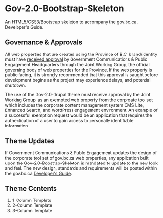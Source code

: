 # Gov-2.0-Bootstrap-Skeleton
An HTML5/CSS3/Bootstrap skeleton to accompany the gov.bc.ca. Developer's Guide.

## Governance & Approvals   
All web properties that are created using the Province of B.C. brand/identity must have [received approval](http://www2.gov.bc.ca/gov/content/about-gov-bc-ca/web-presence/web-property-governance) by Government Communications & Public Engagement Headquarters through the Joint Working Group, the official governing body of web properties for the Province.  If the web property is public facing, it is strongly recommended that this approval is saught before development begins as the project may experience delays, and potential shutdown.  

The use of the Gov-2.0-drupal theme must receive approval by the Joint Working Group, as an exempted web property from the corproate tool set which includes the corporate content management system CMS Lite, Enhanced Search, and WordPress engagement environment.  An example of a successful exemption request would be an application that requires the authentication of a user to gain access to personally identifiable information.  

## Theme Updates
If Government Communications & Publc Engagement updates the design of the corporate tool set of gov.bc.ca web properties, any application built upon the Gov-2.0-Boostrap-Skeleton is mandated to update to the new look and feel.  The new design, standards and requirements will be posted within the gov.bc.ca [Developer's Guide](http://www2.gov.bc.ca/gov/content/about-gov-bc-ca/web-presence/developers-guide).

## Theme Contents
1. 1-Column Template
2. 2-Column Template
3. 3-Column Template
